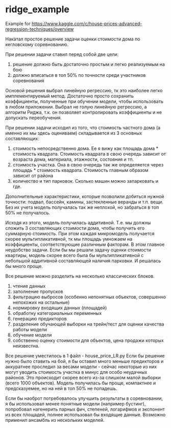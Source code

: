 # ridge_example
Example for https://www.kaggle.com/c/house-prices-advanced-regression-techniques/overview

Накатал простое решение задачи оценки стоимости дома по кегловскому соревнованию.

При решении задачи ставил перед собой две цели:
1) решение должно быть достаточно простым и легко реализуемым на бою
2) должно вписаться в топ 50% по точности среди участников соревнования

Основой решения выбрал линейную регрессию, тк это наиболее легко имплементируемый метод. 
Достаточно просто сохранить коэффициенты, полученные при обучении модели, чтобы использовать в любом приложении.
Выбрал не голую линейную регрессию, а алгоритм Риджа, т.к. он позволяет контролировать коэффициенты и не допускать переобучения.

При решении задачи исходил из того, что стоимость частного дома (а именно их мы здесь оцениваем) складывается из 3 основных составляющих:
1) стоимость непосредственно дома. Ее я вижу как площадь дома * стоимость квадрата. Стоимость квадрата в свою очередь зависит от
возраста дома, материала, этажности, состояния и тп.
2) стоимость участка. Она в свою очередь так же определяется через площадь * стоимость квадрата. Стоимость главным образом зависит от района
3) количество и тип парковок. Сколько машин можно запарковать и где.

Дополнительные характеристики, которые позволили добиться нужной точности: подвал, бассейн, камины, застекленные веранды и т.п. вещи. 
Без их учета модель получалась так же неплохой, но забраться в топ 50% не получалось.

Исходя из этого, модель получилась аддитивной. Т.е. мы должны сложить 3 составляющих стоимости дома, чтобы получить его суммарную стоимость.
При этом каждая микромодель получается скорее мультипликативной, тк мы площадь умножаем на коэффициенты, соответствующие различным факторам.
В этом главное неудобство задачи. Если бы мы решали задачу оценки стоимости квартиры, модель скорее всего была бы мультипликативной 
с небольшой аддитивной составляющей наличия парковки. И решалась бы много проще.

Все решение можно разделить на несколько классических блоков.
1) чтение данных
2) заполнение пропусков
3) фильтрацию выбросов (особенно непонятных объектов, совершенно непохожих на остальные)
4) нормировку входящих данных (площадей)
5) обработку категориальных переменных
6) генерацию предикторов
7) разделение обучающей выборки на трейн/тест для оценки качества работы модели
8) обучение модели
9) собственно оценку стоимости для объектов, цена продажи которых неизвестна.

Все решение уместилось в 1 файл - house_price_LR.py
Если бы решение нужно было ставить на бой, я бы оставил много меньше предикторов и аккуратнее проследил за весами модели - 
сейчас некоторые из них могут уводить стоимость участка в минус для особо неудачных районов. Это происходит скорее всего из-за слишком 
малой выборки (всего 1000 объектов). Модель получилась бы проще, компактнее и предсказуемее, но на ней в топ 50% не попадешь.

Если бы наоброт потребовалось улучшить результаты в соревновании, я бы использовал менее понятные модели (например бустинг), 
попробовал нагенерить парных фич, степеней, логарифмов и экспонент из всех площадей, полнее использовал бы входящие данные. Возможно
применил ансамбль из нескольких моделей.
